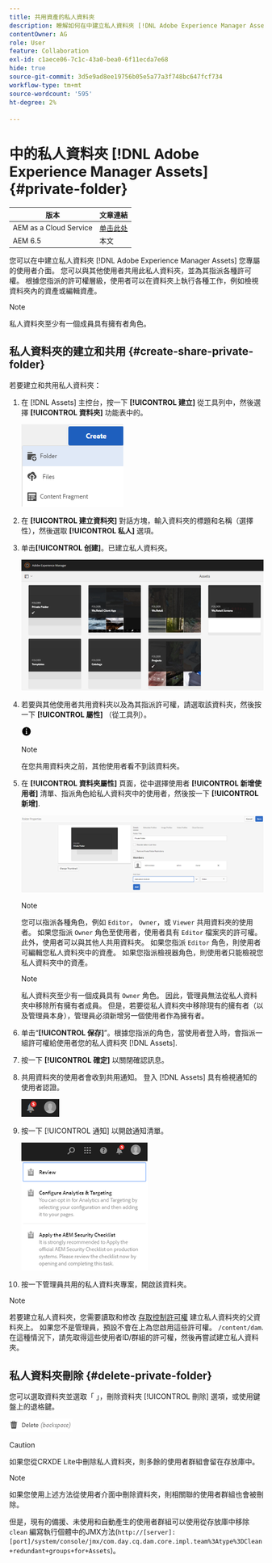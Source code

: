 ```yaml
---
title: 共用資產的私人資料夾
description: 瞭解如何在中建立私人資料夾 [!DNL Adobe Experience Manager Assets] 並與其他使用者共用，且指派各種許可權給他們。
contentOwner: AG
role: User
feature: Collaboration
exl-id: c1aece06-7c1c-43a0-bea0-6f11ecda7e68
hide: true
source-git-commit: 3d5e9ad8ee19756b05e5a77a3f748bc647fcf734
workflow-type: tm+mt
source-wordcount: '595'
ht-degree: 2%

---
```


# 中的私人資料夾 [!DNL Adobe Experience Manager Assets] {#private-folder}

| 版本 | 文章連結 |
| -------- | ---------------------------- |
| AEM as a Cloud Service | [单击此处](https://experienceleague.adobe.com/docs/experience-manager-cloud-service/content/assets/manage/private-folder.html?lang=en) |
| AEM 6.5 | 本文 |

您可以在中建立私人資料夾 [!DNL Adobe Experience Manager Assets] 您專屬的使用者介面。 您可以與其他使用者共用此私人資料夾，並為其指派各種許可權。 根據您指派的許可權層級，使用者可以在資料夾上執行各種工作，例如檢視資料夾內的資產或編輯資產。

>[!NOTE]
>
>私人資料夾至少有一個成員具有擁有者角色。

## 私人資料夾的建立和共用 {#create-share-private-folder}

若要建立和共用私人資料夾：

1. 在 [!DNL Assets] 主控台，按一下 **[!UICONTROL 建立]** 從工具列中，然後選擇 **[!UICONTROL 資料夾]** 功能表中的。

   ![建立資產資料夾](assets/Create-folder.png)

1. 在 **[!UICONTROL 建立資料夾]** 對話方塊，輸入資料夾的標題和名稱（選擇性），然後選取 **[!UICONTROL 私人]** 選項。

1. 单击&#x200B;**[!UICONTROL 创建]**。已建立私人資料夾。

   ![chlimage_1-413](assets/chlimage_1-413.png)

1. 若要與其他使用者共用資料夾以及為其指派許可權，請選取該資料夾，然後按一下 **[!UICONTROL 屬性]** （從工具列）。

   ![資訊選項](assets/do-not-localize/info-circle-icon.png)

   >[!NOTE]
   >
   >在您共用資料夾之前，其他使用者看不到該資料夾。

1. 在 **[!UICONTROL 資料夾屬性]** 頁面，從中選擇使用者 **[!UICONTROL 新增使用者]** 清單、指派角色給私人資料夾中的使用者，然後按一下 **[!UICONTROL 新增]**.

   ![chlimage_1-415](assets/chlimage_1-415.png)

   >[!NOTE]
   >
   >您可以指派各種角色，例如 `Editor`， `Owner`，或 `Viewer` 共用資料夾的使用者。 如果您指派 `Owner` 角色至使用者，使用者具有 `Editor` 檔案夾的許可權。 此外，使用者可以與其他人共用資料夾。 如果您指派 `Editor` 角色，則使用者可編輯您私人資料夾中的資產。 如果您指派檢視器角色，則使用者只能檢視您私人資料夾中的資產。

   >[!NOTE]
   >
   >私人資料夾至少有一個成員具有 `Owner` 角色。 因此，管理員無法從私人資料夾中移除所有擁有者成員。 但是，若要從私人資料夾中移除現有的擁有者（以及管理員本身），管理員必須新增另一個使用者作為擁有者。

1. 单击“**[!UICONTROL 保存]**”。根據您指派的角色，當使用者登入時，會指派一組許可權給使用者您的私人資料夾 [!DNL Assets].
1. 按一下 **[!UICONTROL 確定]** 以關閉確認訊息。
1. 共用資料夾的使用者會收到共用通知。 登入 [!DNL Assets] 具有檢視通知的使用者認證。

   ![chlimage_1-416](assets/chlimage_1-416.png)

1. 按一下 [!UICONTROL 通知] 以開啟通知清單。

   ![通知清單](assets/Assets-Notification.png)

1. 按一下管理員共用的私人資料夾專案，開啟該資料夾。

>[!NOTE]
>
>若要建立私人資料夾，您需要讀取和修改 [存取控制許可權](/help/sites-administering/security.md#permissions-in-aem) 建立私人資料夾的父資料夾上。 如果您不是管理員，預設不會在上為您啟用這些許可權。 `/content/dam`. 在這種情況下，請先取得這些使用者ID/群組的許可權，然後再嘗試建立私人資料夾。

## 私人資料夾刪除 {#delete-private-folder}

您可以選取資料夾並選取「 」，刪除資料夾 [!UICONTROL 刪除] 選項，或使用鍵盤上的退格鍵。

![刪除頂端選單中的選項](assets/delete-option.png)

>[!CAUTION]
>
>如果您從CRXDE Lite中刪除私人資料夾，則多餘的使用者群組會留在存放庫中。

>[!NOTE]
>
>如果您使用上述方法從使用者介面中刪除資料夾，則相關聯的使用者群組也會被刪除。
>
>但是，現有的備援、未使用和自動產生的使用者群組可以使用從存放庫中移除 `clean` 編寫執行個體中的JMX方法(`http://[server]:[port]/system/console/jmx/com.day.cq.dam.core.impl.team%3Atype%3DClean+redundant+groups+for+Assets`)。
